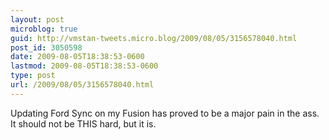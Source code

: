 ```yaml
---
layout: post
microblog: true
guid: http://vmstan-tweets.micro.blog/2009/08/05/3156578040.html
post_id: 3050598
date: 2009-08-05T18:38:53-0600
lastmod: 2009-08-05T18:38:53-0600
type: post
url: /2009/08/05/3156578040.html
---
```

Updating Ford Sync on my Fusion has proved to be a major pain in the ass. It should not be THIS hard, but it is.
